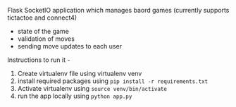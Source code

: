 Flask SocketIO application which manages baord games (currently supports tictactoe and connect4) 
- state of the game
- validation of moves
- sending move updates to each user

Instructions to run it - 

1. Create virtualenv file using virtualenv venv
2. install required packages using `pip install -r requirements.txt`
3. Activate virtualenv using `source venv/bin/activate`
4. run the app locally using `python app.py`
